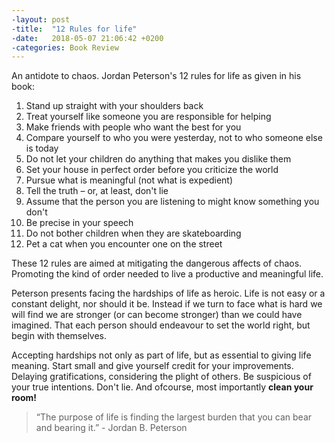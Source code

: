 ```yaml
---
-layout: post
-title:  "12 Rules for life"
-date:   2018-05-07 21:06:42 +0200
-categories: Book Review
---
```

An antidote to chaos. Jordan Peterson's 12 rules for life as given in his book:

1. Stand up straight with your shoulders back
2. Treat yourself like someone you are responsible for helping
3. Make friends with people who want the best for you
4. Compare yourself to who you were yesterday, not to who someone else is today
5. Do not let your children do anything that makes you dislike them
6. Set your house in perfect order before you criticize the world
7. Pursue what is meaningful (not what is expedient)
8. Tell the truth – or, at least, don't lie
9. Assume that the person you are listening to might know something you don't
10. Be precise in your speech
11. Do not bother children when they are skateboarding
12. Pet a cat when you encounter one on the street

These 12 rules are aimed at mitigating the dangerous affects of chaos. Promoting the kind of order needed to live a productive and meaningful life.

Peterson presents facing the hardships of life as heroic. Life is not easy or a constant delight, nor should it be. Instead if we turn to face what is hard we will find we are stronger (or can become stronger) than we could have imagined. That each person should endeavour to set the world right, but begin with themselves.

Accepting hardships not only as part of life, but as essential to giving life meaning. Start small and give yourself credit for your improvements. Delaying gratifications, considering the plight of others. Be suspicious of your true intentions. Don't lie. And ofcourse, most importantly __clean your room!__

> “The purpose of life is finding the largest burden that you can bear and bearing it.” - Jordan B. Peterson
